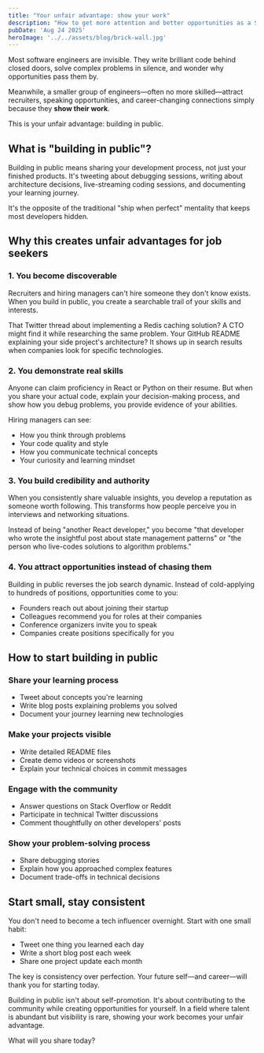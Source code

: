 ```yaml
---
title: "Your unfair advantage: show your work"
description: "How to get more attention and better opportunities as a Software Engineer"
pubDate: 'Aug 24 2025'
heroImage: '../../assets/blog/brick-wall.jpg'
---
```


Most software engineers are invisible. They write brilliant code behind closed doors, solve complex problems in silence, and wonder why opportunities pass them by.

Meanwhile, a smaller group of engineers—often no more skilled—attract recruiters, speaking opportunities, and career-changing connections simply because they **show their work**.

This is your unfair advantage: building in public.

## What is "building in public"?

Building in public means sharing your development process, not just your finished products. It's tweeting about debugging sessions, writing about architecture decisions, live-streaming coding sessions, and documenting your learning journey.

It's the opposite of the traditional "ship when perfect" mentality that keeps most developers hidden.

## Why this creates unfair advantages for job seekers

### 1. You become discoverable

Recruiters and hiring managers can't hire someone they don't know exists. When you build in public, you create a searchable trail of your skills and interests.

That Twitter thread about implementing a Redis caching solution? A CTO might find it while researching the same problem. Your GitHub README explaining your side project's architecture? It shows up in search results when companies look for specific technologies.

### 2. You demonstrate real skills

Anyone can claim proficiency in React or Python on their resume. But when you share your actual code, explain your decision-making process, and show how you debug problems, you provide evidence of your abilities.

Hiring managers can see:
- How you think through problems
- Your code quality and style
- How you communicate technical concepts
- Your curiosity and learning mindset

### 3. You build credibility and authority

When you consistently share valuable insights, you develop a reputation as someone worth following. This transforms how people perceive you in interviews and networking situations.

Instead of being "another React developer," you become "that developer who wrote the insightful post about state management patterns" or "the person who live-codes solutions to algorithm problems."

### 4. You attract opportunities instead of chasing them

Building in public reverses the job search dynamic. Instead of cold-applying to hundreds of positions, opportunities come to you:

- Founders reach out about joining their startup
- Colleagues recommend you for roles at their companies  
- Conference organizers invite you to speak
- Companies create positions specifically for you

## How to start building in public

### Share your learning process
- Tweet about concepts you're learning
- Write blog posts explaining problems you solved
- Document your journey learning new technologies

### Make your projects visible
- Write detailed README files
- Create demo videos or screenshots
- Explain your technical choices in commit messages

### Engage with the community
- Answer questions on Stack Overflow or Reddit
- Participate in technical Twitter discussions
- Comment thoughtfully on other developers' posts

### Show your problem-solving process
- Share debugging stories
- Explain how you approached complex features
- Document trade-offs in technical decisions

## Start small, stay consistent

You don't need to become a tech influencer overnight. Start with one small habit:

- Tweet one thing you learned each day
- Write a short blog post each week
- Share one project update each month

The key is consistency over perfection. Your future self—and career—will thank you for starting today.

Building in public isn't about self-promotion. It's about contributing to the community while creating opportunities for yourself. In a field where talent is abundant but visibility is rare, showing your work becomes your unfair advantage.

What will you share today?
